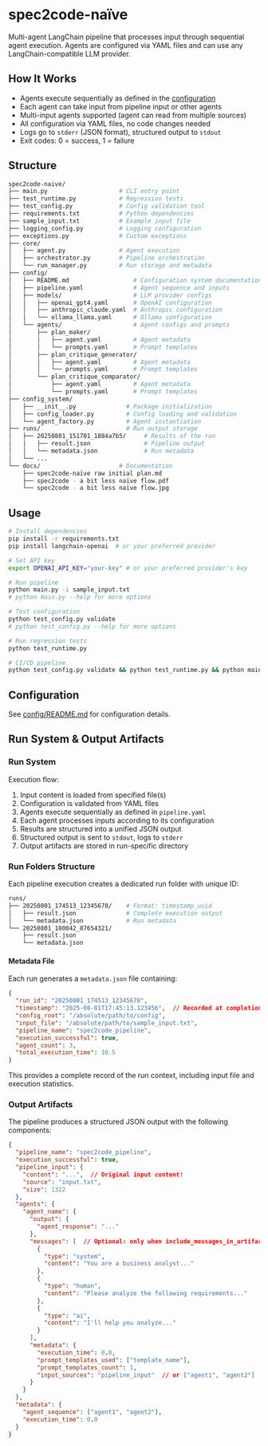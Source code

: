 # spec2code-naïve

Multi-agent LangChain pipeline that processes input through sequential agent execution. Agents are configured via YAML files and can use any LangChain-compatible LLM provider.

## How It Works

- Agents execute sequentially as defined in the [configuration](config/README.md)
- Each agent can take input from pipeline input or other agents
- Multi-input agents supported (agent can read from multiple sources)
- All configuration via YAML files, no code changes needed
- Logs go to `stderr` (JSON format), structured output to `stdout`
- Exit codes: 0 = success, 1 = failure

## Structure

```bash
spec2code-naive/
├── main.py                    # CLI entry point
├── test_runtime.py            # Regression tests
├── test_config.py             # Config validation tool
├── requirements.txt           # Python dependencies
├── sample_input.txt           # Example input file
├── logging_config.py          # Logging configuration
├── exceptions.py              # Custom exceptions
├── core/
│   ├── agent.py               # Agent execution
│   ├── orchestrator.py        # Pipeline orchestration
│   └── run_manager.py         # Run storage and metadata
├── config/
│   ├── README.md                  # Configuration system documentation
│   ├── pipeline.yaml              # Agent sequence and inputs
│   ├── models/                    # LLM provider configs
│   │   ├── openai_gpt4.yaml       # OpenAI configuration
│   │   ├── anthropic_claude.yaml  # Anthropic configuration
│   │   └── ollama_llama.yaml      # Ollama configuration
│   └── agents/                    # Agent configs and prompts
│       ├── plan_maker/
│       │   ├── agent.yaml         # Agent metadata
│       │   └── prompts.yaml       # Prompt templates
│       ├── plan_critique_generator/
│       │   ├── agent.yaml         # Agent metadata
│       │   └── prompts.yaml       # Prompt templates
│       └── plan_critique_comparator/
│           ├── agent.yaml         # Agent metadata
│           └── prompts.yaml       # Prompt templates
├── config_system/
│   ├── __init__.py              # Package initialization
│   ├── config_loader.py         # Config loading and validation
│   └── agent_factory.py         # Agent instantiation
├── runs/                        # Run output storage
│   ├── 20250801_151701_1884a7b5/     # Results of the run
│   │   ├── result.json               # Pipeline output
│   │   └── metadata.json             # Run metadata
│   └── ...
└── docs/                      # Documentation
    ├── spec2code-naïve raw initial plan.md
    ├── spec2code - a bit less naïve flow.pdf
    └── spec2code - a bit less naïve flow.jpg
```

## Usage

```bash
# Install dependencies
pip install -r requirements.txt
pip install langchain-openai  # or your preferred provider

# Set API key
export OPENAI_API_KEY="your-key" # or your preferred provider's key

# Run pipeline
python main.py -i sample_input.txt
# python main.py --help for more options

# Test configuration
python test_config.py validate
# python test_config.py --help for more options

# Run regression tests
python test_runtime.py

# CI/CD pipeline
python test_config.py validate && python test_runtime.py && python main.py -i input.txt
```

## Configuration

See [config/README.md](config/README.md) for configuration details.

## Run System & Output Artifacts

### Run System

Execution flow:
1. Input content is loaded from specified file(s)
2. Configuration is validated from YAML files
3. Agents execute sequentially as defined in `pipeline.yaml`
4. Each agent processes inputs according to its configuration
5. Results are structured into a unified JSON output
6. Structured output is sent to `stdout`, logs to `stderr`
7. Output artifacts are stored in run-specific directory

### Run Folders Structure

Each pipeline execution creates a dedicated run folder with unique ID:

```bash
runs/
├── 20250801_174513_12345678/    # Format: timestamp_uuid
│   ├── result.json              # Complete execution output
│   └── metadata.json            # Run metadata
└── 20250801_180042_87654321/
    ├── result.json
    └── metadata.json
```

#### Metadata File

Each run generates a `metadata.json` file containing:

```json
{
  "run_id": "20250801_174513_12345678",
  "timestamp": "2025-08-01T17:45:13.123456",  // Recorded at completion time
  "config_root": "/absolute/path/to/config",
  "input_file": "/absolute/path/to/sample_input.txt",
  "pipeline_name": "spec2code_pipeline",
  "execution_successful": true,
  "agent_count": 3,
  "total_execution_time": 10.5
}
```

This provides a complete record of the run context, including input file and execution statistics.

### Output Artifacts

The pipeline produces a structured JSON output with the following components:

```json
{
  "pipeline_name": "spec2code_pipeline",
  "execution_successful": true,
  "pipeline_input": {
    "content": "...",  // Original input content!
    "source": "input.txt",
    "size": 1322
  },
  "agents": {
    "agent_name": {
      "output": { 
        "agent_response": "..."
      },
      "messages": [  // Optional: only when include_messages_in_artifacts: true
        {
          "type": "system",
          "content": "You are a business analyst..."
        },
        {
          "type": "human", 
          "content": "Please analyze the following requirements..."
        },
        {
          "type": "ai",
          "content": "I'll help you analyze..."
        }
      ],
      "metadata": {
        "execution_time": 0.0,
        "prompt_templates_used": ["template_name"],
        "prompt_templates_count": 1,
        "input_sources": "pipeline_input"  // or ["agent1", "agent2"]
      }
    }
  },
  "metadata": {
    "agent_sequence": ["agent1", "agent2"],
    "execution_time": 0.0
  }
}
```
